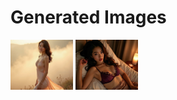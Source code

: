 # Generated Images



<img src="2025_08_06_01.webp" width="100"/> <img src="2025_08_06_02.webp" width="100"/>